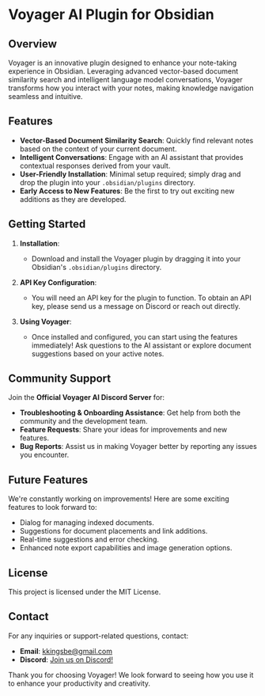 # Voyager AI Plugin for Obsidian

## Overview
Voyager is an innovative plugin designed to enhance your note-taking experience in Obsidian. Leveraging advanced vector-based document similarity search and intelligent language model conversations, Voyager transforms how you interact with your notes, making knowledge navigation seamless and intuitive.

## Features
- **Vector-Based Document Similarity Search**: Quickly find relevant notes based on the context of your current document.
- **Intelligent Conversations**: Engage with an AI assistant that provides contextual responses derived from your vault.
- **User-Friendly Installation**: Minimal setup required; simply drag and drop the plugin into your `.obsidian/plugins` directory.
- **Early Access to New Features**: Be the first to try out exciting new additions as they are developed.

## Getting Started
1. **Installation**:
   - Download and install the Voyager plugin by dragging it into your Obsidian's `.obsidian/plugins` directory.

2. **API Key Configuration**:
   - You will need an API key for the plugin to function. To obtain an API key, please send us a message on Discord or reach out directly.

3. **Using Voyager**:
   - Once installed and configured, you can start using the features immediately! Ask questions to the AI assistant or explore document suggestions based on your active notes.

## Community Support
Join the **Official Voyager AI Discord Server** for:
- **Troubleshooting & Onboarding Assistance**: Get help from both the community and the development team.
- **Feature Requests**: Share your ideas for improvements and new features.
- **Bug Reports**: Assist us in making Voyager better by reporting any issues you encounter.

## Future Features
We're constantly working on improvements! Here are some exciting features to look forward to:
- Dialog for managing indexed documents.
- Suggestions for document placements and link additions.
- Real-time suggestions and error checking.
- Enhanced note export capabilities and image generation options.

## License
This project is licensed under the MIT License. 

## Contact
For any inquiries or support-related questions, contact:
- **Email**: kkingsbe@gmail.com
- **Discord**: [Join us on Discord!](https://discord.gg/7QAmGDrH)

Thank you for choosing Voyager! We look forward to seeing how you use it to enhance your productivity and creativity.